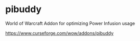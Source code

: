 # pibuddy
World of Warcraft Addon for optimizing Power Infusion usage

https://www.curseforge.com/wow/addons/pibuddy